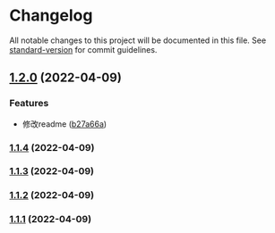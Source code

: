 # Changelog

All notable changes to this project will be documented in this file. See [standard-version](https://github.com/conventional-changelog/standard-version) for commit guidelines.

## [1.2.0](https://github.com/lyxdream/commit-standard-test/compare/v1.1.4...v1.2.0) (2022-04-09)


### Features

* 修改readme ([b27a66a](https://github.com/lyxdream/commit-standard-test/commit/b27a66abc37bfcb8b38ba9ae87eb2509cbc05f26))

### [1.1.4](///compare/v1.1.3...v1.1.4) (2022-04-09)

### [1.1.3](///compare/v1.1.2...v1.1.3) (2022-04-09)

### [1.1.2](///compare/v1.1.1...v1.1.2) (2022-04-09)

### [1.1.1](///compare/v1.1.0...v1.1.1) (2022-04-09)
